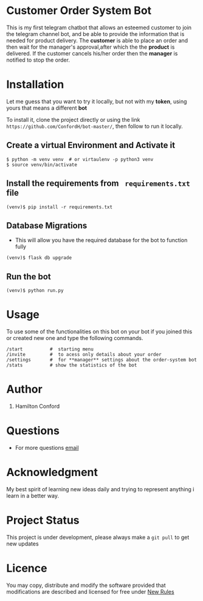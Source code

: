 # Customer Order System Bot
This is my first telegram chatbot that allows an esteemed customer to join the telegram  channel bot, and be able to provide the information that is needed for product delivery.
The **customer** is able to place an order and then wait for the manager's approval,after which the
the **product** is delivered. If the customer cancels his/her order then the **manager** is notified to stop the order.

# Installation 
Let me guess that you want to try it locally, but not with my **token**, using yours that means a different **bot**

To install it, clone the project directly or using the link ```https://github.com/ConfordH/bot-master/```, then follow  to run it locally.

## Create a virtual Environment and Activate it

```
$ python -m venv venv  # or virtaulenv -p python3 venv
$ source venv/bin/activate
```
## Install the requirements from ``` requirements.txt``` file
```
(venv)$ pip install -r requirements.txt 
```
## Database Migrations 
- This will allow you have the required database for the bot to function fully
```
(venv)$ flask db upgrade
```
## Run the bot
```
(venv)$ python run.py 
```

# Usage

To use some of the functionalities on this bot on your bot if you joined this or created new one and type the following commands.
```
/start 			#  starting menu 
/invite 		#  to acess only details about your order
/settings 		#  for **manager** settings about the order-system bot
/stats          # show the statistics of the bot
```

# Author
1. Hamilton Conford

# Questions
- For more questions [email](hamiltonconford@gmail.com)

# Acknowledgment
My best spirit of learning new ideas daily and trying to represent anything i learn in a better way.

# Project Status 
This project is under development, please always make a ``` git pull ``` to get new updates

# Licence 
You may copy, distribute and modify the software provided that modifications are described and licensed for free under [New Rules](https"//google.com)

